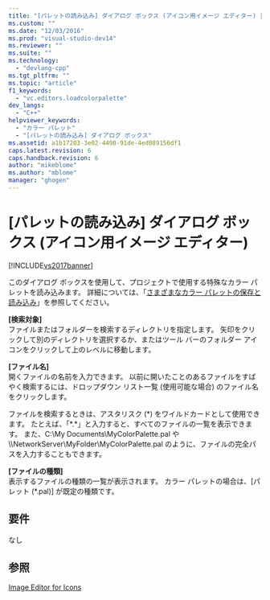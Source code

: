 ```yaml
---
title: "[パレットの読み込み] ダイアログ ボックス (アイコン用イメージ エディター) | Microsoft Docs"
ms.custom: ""
ms.date: "12/03/2016"
ms.prod: "visual-studio-dev14"
ms.reviewer: ""
ms.suite: ""
ms.technology: 
  - "devlang-cpp"
ms.tgt_pltfrm: ""
ms.topic: "article"
f1_keywords: 
  - "vc.editors.loadcolorpalette"
dev_langs: 
  - "C++"
helpviewer_keywords: 
  - "カラー パレット"
  - "[パレットの読み込み] ダイアログ ボックス"
ms.assetid: a1b17203-3e02-4498-91de-4ed089156df1
caps.latest.revision: 6
caps.handback.revision: 6
author: "mikeblome"
ms.author: "mblome"
manager: "ghogen"
---
```

# [パレットの読み込み] ダイアログ ボックス (アイコン用イメージ エディター)
[!INCLUDE[vs2017banner](../assembler/inline/includes/vs2017banner.md)]

このダイアログ ボックスを使用して、プロジェクトで使用する特殊なカラー パレットを読み込みます。  詳細については、「[さまざまなカラー パレットの保存と読み込み](../windows/saving-and-loading-different-color-palettes-image-editor-for-icons.md)」を参照してください。  
  
 **\[検索対象\]**  
 ファイルまたはフォルダーを検索するディレクトリを指定します。  矢印をクリックして別のディレクトリを選択するか、またはツール バーのフォルダー アイコンをクリックして上のレベルに移動します。  
  
 **\[ファイル名\]**  
 開くファイルの名前を入力できます。  以前に開いたことのあるファイルをすばやく検索するには、ドロップダウン リスト一覧 \(使用可能な場合\) のファイル名をクリックします。  
  
 ファイルを検索するときは、アスタリスク \(\*\) をワイルドカードとして使用できます。  たとえば、「\*.\*」と入力すると、すべてのファイルの一覧を表示できます。  また、C:\\My Documents\\MyColorPalette.pal や \\\\NetworkServer\\MyFolder\\MyColorPalette.pal のように、ファイルの完全パスを入力することもできます。  
  
 **\[ファイルの種類\]**  
 表示するファイルの種類の一覧が表示されます。  カラー パレットの場合は、\[パレット \(\*.pal\)\] が既定の種類です。  
  
## 要件  
 なし  
  
## 参照  
 [Image Editor for Icons](../mfc/image-editor-for-icons.md)